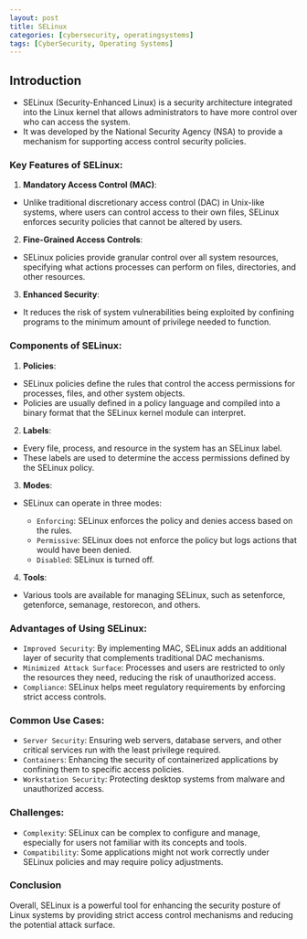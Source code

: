 ```yaml
---
layout: post
title: SELinux
categories: [cybersecurity, operatingsystems]
tags: [CyberSecurity, Operating Systems]
---
```


## Introduction
- SELinux (Security-Enhanced Linux) is a security architecture integrated into the Linux kernel that allows administrators to have more control over who can access the system. 
- It was developed by the National Security Agency (NSA) to provide a mechanism for supporting access control security policies. 

### Key Features of SELinux:
1. **Mandatory Access Control (MAC)**:
- Unlike traditional discretionary access control (DAC) in Unix-like systems, where users can control access to their own files, SELinux enforces security policies that cannot be altered by users.

2. **Fine-Grained Access Controls**:
- SELinux policies provide granular control over all system resources, specifying what actions processes can perform on files, directories, and other resources.

3. **Enhanced Security**:
- It reduces the risk of system vulnerabilities being exploited by confining programs to the minimum amount of privilege needed to function.

### Components of SELinux:
1. **Policies**:
- SELinux policies define the rules that control the access permissions for processes, files, and other system objects. 
- Policies are usually defined in a policy language and compiled into a binary format that the SELinux kernel module can interpret.

2. **Labels**:
- Every file, process, and resource in the system has an SELinux label. 
- These labels are used to determine the access permissions defined by the SELinux policy.

3. **Modes**:

- SELinux can operate in three modes:

    + `Enforcing`: SELinux enforces the policy and denies access based on the rules.
    + `Permissive`: SELinux does not enforce the policy but logs actions that would have been denied.
    + `Disabled`: SELinux is turned off.

4. **Tools**:
- Various tools are available for managing SELinux, such as setenforce, getenforce, semanage, restorecon, and others.

### Advantages of Using SELinux:
- `Improved Security`: By implementing MAC, SELinux adds an additional layer of security that complements traditional DAC mechanisms.
- `Minimized Attack Surface`: Processes and users are restricted to only the resources they need, reducing the risk of unauthorized access.
- `Compliance`: SELinux helps meet regulatory requirements by enforcing strict access controls.

### Common Use Cases:
- `Server Security`: Ensuring web servers, database servers, and other critical services run with the least privilege required.
- `Containers`: Enhancing the security of containerized applications by confining them to specific access policies.
- `Workstation Security`: Protecting desktop systems from malware and unauthorized access.

### Challenges:
- `Complexity`: SELinux can be complex to configure and manage, especially for users not familiar with its concepts and tools.
- `Compatibility`: Some applications might not work correctly under SELinux policies and may require policy adjustments.

### Conclusion
Overall, SELinux is a powerful tool for enhancing the security posture of Linux systems by providing strict access control mechanisms and reducing the potential attack surface.